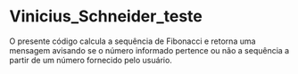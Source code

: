# Vinicius_Schneider_teste
 O presente código calcula a sequência de Fibonacci e retorna uma mensagem avisando se o número informado pertence ou não a sequência a partir de um número fornecido pelo usuário.
